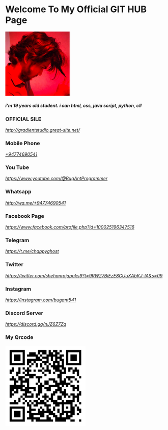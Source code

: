 <h1>Welcome To My Official GIT HUB Page</h1>

<img src="317637292_682952430162423_3462328783437838379_n.jpg" width="40%"/>

<h5>i'm 19 years old student. i can html, css, java script, python, c#</h5>

<h3>OFFICIAL SILE</h3>
<i><a href="http://gradientstudio.great-site.net/">http://gradientstudio.great-site.net/</a> </i>

<h3>Mobile Phone</h3>
<i><a href="tel:+94774690541" >+94774690541</a> </i>

<h3>You Tube</h3>
<i><a href="https://www.youtube.com/@BugAntProgrammer">https://www.youtube.com/@BugAntProgrammer</a> </i>

<h3>Whatsapp</h3>
<i><a href="http://wa.me/+94774690541?text=GITHUB+:+">http://wa.me/+94774690541</a> </i>

<h3>Facebook Page</h3>
<i><a href="https://www.facebook.com/profile.php?id=100025196347516">https://www.facebook.com/profile.php?id=100025196347516</a> </i>

<h3>Telegram</h3>
<i><a href="https://t.me/chappyghost">https://t.me/chappyghost</a> </i>

<h3>Twitter</h3>
<i><a href="https://twitter.com/shehanrajapaks9?t=9RW27BiEzE8CUuXAbKJ-lA&s=09">https://twitter.com/shehanrajapaks9?t=9RW27BiEzE8CUuXAbKJ-lA&s=09</a> </i>

<h3>Instagram</h3>
<i><a href="https://instagram.com/bugant541">https://instagram.com/bugant541</a> </i>

<h3>Discord Server</h3>
<i><a href="https://discord.gg/nJZ6Z7Za">https://discord.gg/nJZ6Z7Za</a> </i>


<h3> My Qrcode</h3>
<img src="qrcode.png" width="50%" align="center"/>
